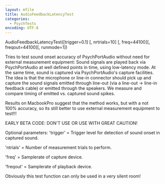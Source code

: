```yaml
---
layout: mfile
title: AudioFeedbackLatencyTest
categories:
  - PsychTests
encoding: UTF-8
---
```


AudioFeedbackLatencyTest([trigger=0.1] [, nrtrials=10] [, freq=44100][, freqout=44100][, runmode=1])

Tries to test sound onset accuracy of PsychPortAudio without need for
external measurement equipment: Sound signals are played back via
PsychPortAudio at well defined points in time, using low-latency mode. At
the same time, sound is captured via PsychPortAudio's capture facilities.
The idea is that the microphone or line-in connector should pick up and
capture the sound signals emitted through line-out (via a line-out -\>
line-in feedback cable) or emitted through the speakers. We measure and
compare timing of emitted vs. captured sound spikes.

Results on MacbookPro suggest that the method works, but with a not 100%
accuracy, so its still better to use external measurement equipment to
test!!!

EARLY BETA CODE: DON'T USE OR USE WITH GREAT CAUTION!

Optional parameters:
'trigger' = Trigger level for detection of sound onset in captured sound.

'ntrials' = Number of measurement trials to perform.

'freq' = Samplerate of capture device.

'freqout' = Samplerate of playback device.

Obviously this test function can only be used in a very silent room!
